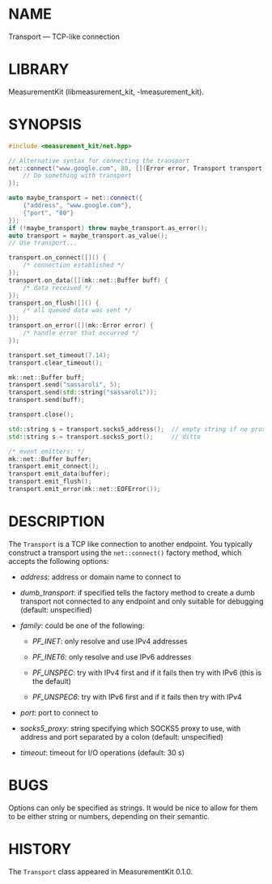 # NAME
Transport &mdash; TCP-like connection

# LIBRARY
MeasurementKit (libmeasurement_kit, -lmeasurement_kit).

# SYNOPSIS
```C++
#include <measurement_kit/net.hpp>

// Alternative syntax for connecting the transport
net::connect("www.google.com", 80, [](Error error, Transport transport) {
    // Do something with transport
});

auto maybe_transport = net::connect({
    {"address", "www.google.com"},
    {"port", "80"}
});
if (!maybe_transport) throw maybe_transport.as_error();
auto transport = maybe_transport.as_value();
// Use transport...

transport.on_connect([]() {
    /* connection established */
});
transport.on_data([](mk::net::Buffer buff) {
    /* data received */
});
transport.on_flush([]() {
    /* all queued data was sent */
});
transport.on_error([](mk::Error error) {
    /* handle error that occurred */
});

transport.set_timeout(7.14);
transport.clear_timeout();

mk::net::Buffer buff;
transport.send("sassaroli", 5);
transport.send(std::string("sassaroli"));
transport.send(buff);

transport.close();

std::string s = transport.socks5_address();  // empty string if no proxy
std::string s = transport.socks5_port();     // ditto

/* event emitters: */
mk::net::Buffer buffer;
transport.emit_connect();
transport.emit_data(buffer);
transport.emit_flush();
transport.emit_error(mk::net::EOFError());
```

# DESCRIPTION

The `Transport` is a TCP like connection to another endpoint. You typically
construct a transport using the `net::connect()` factory method, which accepts
the following options:

- *address*: address or domain name to connect to

- *dumb_transport*: if specified tells the factory method to create a dumb
transport not connected to any endpoint and only suitable for debugging (default:
unspecified)

- *family*: could be one of the following:

    - *PF_INET*: only resolve and use IPv4 addresses

    - *PF_INET6*: only resolve and use IPv6 addresses

    - *PF_UNSPEC*: try with IPv4 first and if it fails then try with IPv6
      (this is the default)

    - *PF_UNSPEC6*: try with IPv6 first and if it fails then try with IPv4

- *port*: port to connect to

- *socks5_proxy*: string specifying which SOCKS5 proxy to use, with
address and port separated by a colon (default: unspecified)

- *timeout*: timeout for I/O operations (default: 30 s)

# BUGS

Options can only be specified as strings. It would be nice to allow for them
to be either string or numbers, depending on their semantic.

# HISTORY

The `Transport` class appeared in MeasurementKit 0.1.0.
